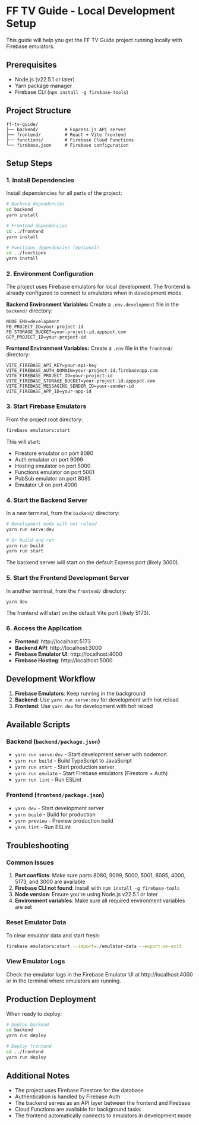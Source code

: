 # FF TV Guide - Local Development Setup

This guide will help you get the FF TV Guide project running locally with Firebase emulators.

## Prerequisites

- Node.js (v22.5.1 or later)
- Yarn package manager
- Firebase CLI (`npm install -g firebase-tools`)

## Project Structure

```
ff-tv-guide/
├── backend/          # Express.js API server
├── frontend/         # React + Vite frontend
├── functions/        # Firebase Cloud Functions
└── firebase.json     # Firebase configuration
```

## Setup Steps

### 1. Install Dependencies

Install dependencies for all parts of the project:

```bash
# Backend dependencies
cd backend
yarn install

# Frontend dependencies
cd ../frontend
yarn install

# Functions dependencies (optional)
cd ../functions
yarn install
```

### 2. Environment Configuration

The project uses Firebase emulators for local development. The frontend is already configured to connect to emulators when in development mode.

**Backend Environment Variables:**
Create a `.env.development` file in the `backend/` directory:

```env
NODE_ENV=development
FB_PROJECT_ID=your-project-id
FB_STORAGE_BUCKET=your-project-id.appspot.com
GCP_PROJECT_ID=your-project-id
```

**Frontend Environment Variables:**
Create a `.env` file in the `frontend/` directory:

```env
VITE_FIREBASE_API_KEY=your-api-key
VITE_FIREBASE_AUTH_DOMAIN=your-project-id.firebaseapp.com
VITE_FIREBASE_PROJECT_ID=your-project-id
VITE_FIREBASE_STORAGE_BUCKET=your-project-id.appspot.com
VITE_FIREBASE_MESSAGING_SENDER_ID=your-sender-id
VITE_FIREBASE_APP_ID=your-app-id
```

### 3. Start Firebase Emulators

From the project root directory:

```bash
firebase emulators:start
```

This will start:
- Firestore emulator on port 8080
- Auth emulator on port 9099
- Hosting emulator on port 5000
- Functions emulator on port 5001
- PubSub emulator on port 8085
- Emulator UI on port 4000

### 4. Start the Backend Server

In a new terminal, from the `backend/` directory:

```bash
# Development mode with hot reload
yarn run serve:dev

# Or build and run
yarn run build
yarn run start
```

The backend server will start on the default Express port (likely 3000).

### 5. Start the Frontend Development Server

In another terminal, from the `frontend/` directory:

```bash
yarn dev
```

The frontend will start on the default Vite port (likely 5173).

### 6. Access the Application

- **Frontend**: http://localhost:5173
- **Backend API**: http://localhost:3000
- **Firebase Emulator UI**: http://localhost:4000
- **Firebase Hosting**: http://localhost:5000

## Development Workflow

1. **Firebase Emulators**: Keep running in the background
2. **Backend**: Use `yarn run serve:dev` for development with hot reload
3. **Frontend**: Use `yarn dev` for development with hot reload

## Available Scripts

### Backend (`backend/package.json`)
- `yarn run serve:dev` - Start development server with nodemon
- `yarn run build` - Build TypeScript to JavaScript
- `yarn run start` - Start production server
- `yarn run emulate` - Start Firebase emulators (Firestore + Auth)
- `yarn run lint` - Run ESLint

### Frontend (`frontend/package.json`)
- `yarn dev` - Start development server
- `yarn build` - Build for production
- `yarn preview` - Preview production build
- `yarn lint` - Run ESLint

## Troubleshooting

### Common Issues

1. **Port conflicts**: Make sure ports 8080, 9099, 5000, 5001, 8085, 4000, 5173, and 3000 are available
2. **Firebase CLI not found**: Install with `npm install -g firebase-tools`
3. **Node version**: Ensure you're using Node.js v22.5.1 or later
4. **Environment variables**: Make sure all required environment variables are set

### Reset Emulator Data

To clear emulator data and start fresh:

```bash
firebase emulators:start --import=./emulator-data --export-on-exit
```

### View Emulator Logs

Check the emulator logs in the Firebase Emulator UI at http://localhost:4000 or in the terminal where emulators are running.

## Production Deployment

When ready to deploy:

```bash
# Deploy backend
cd backend
yarn run deploy

# Deploy frontend
cd ../frontend
yarn run deploy
```

## Additional Notes

- The project uses Firebase Firestore for the database
- Authentication is handled by Firebase Auth
- The backend serves as an API layer between the frontend and Firebase
- Cloud Functions are available for background tasks
- The frontend automatically connects to emulators in development mode 